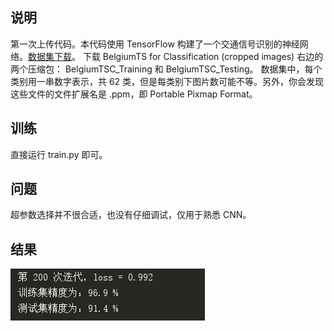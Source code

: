 ## 说明
第一次上传代码。本代码使用 TensorFlow 构建了一个交通信号识别的神经网络。[数据集下载](https://btsd.ethz.ch/shareddata/)。
下载 BelgiumTS for Classification (cropped images) 右边的两个压缩包： BelgiumTSC_Training 和 BelgiumTSC_Testing。
数据集中，每个类别用一串数字表示，共 62 类，但是每类别下图片数可能不等。另外，你会发现这些文件的文件扩展名是 .ppm，即 Portable Pixmap Format。

## 训练
直接运行 train.py 即可。

## 问题
超参数选择并不很合适，也没有仔细调试，仅用于熟悉 CNN。

## 结果
![image](https://github.com/TankZhouFirst/traffic_signs_recognition/blob/master/result.png)
